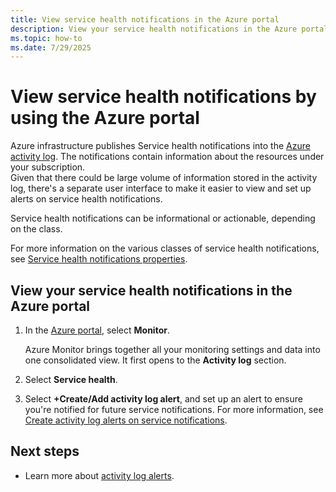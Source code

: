 ```yaml
---
title: View service health notifications in the Azure portal
description: View your service health notifications in the Azure portal. The Azure infrastructure publishes Service health notifications into the Azure activity log.
ms.topic: how-to
ms.date: 7/29/2025
---
```


# View service health notifications by using the Azure portal

Azure infrastructure publishes Service health notifications into the [Azure activity log](../azure-monitor/essentials/platform-logs-overview.md). The notifications contain information about the resources under your subscription.<br> 
Given that there could be large volume of information stored in the activity log, there's a separate user interface to make it easier to view and set up alerts on service health notifications.

Service health notifications can be informational or actionable, depending on the class.

For more information on the various classes of service health notifications, see [Service health notifications properties](service-health-notifications-properties.md).

## View your service health notifications in the Azure portal

1. In the [Azure portal](https://portal.azure.com), select **Monitor**.

    Azure Monitor brings together all your monitoring settings and data into one consolidated view. It first opens to the **Activity log** section.

1. Select **Service health**.

1. Select **+Create/Add activity log alert**, and set up an alert to ensure you're notified for future service notifications. For more information, see [Create activity log alerts on service notifications](./alerts-activity-log-service-notifications-portal.md).

## Next steps

* Learn more about [activity log alerts](/azure/azure-monitor/alerts/alerts-types).
	